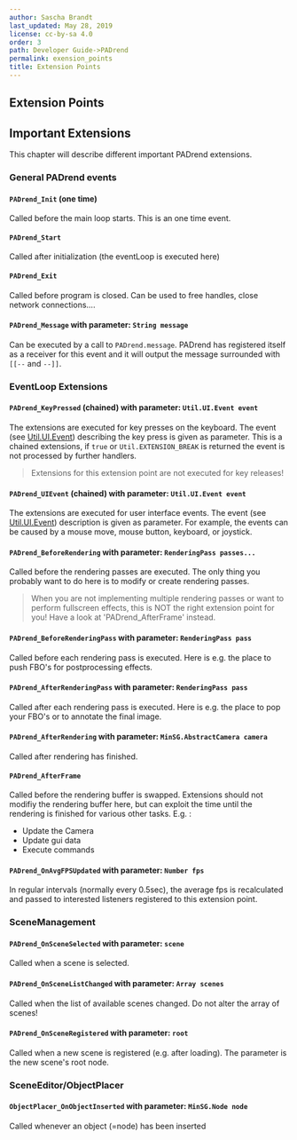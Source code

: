 ```yaml
---
author: Sascha Brandt
last_updated: May 28, 2019
license: cc-by-sa 4.0
order: 3
path: Developer Guide->PADrend
permalink: exension_points
title: Extension Points
---
```


## Extension Points

## Important Extensions
This chapter will describe different important PADrend extensions.

### General PADrend events
#### `PADrend_Init` (one time)
 Called before the main loop starts. This is an one time event.

#### `PADrend_Start`
Called after initialization (the eventLoop is executed here)

#### `PADrend_Exit`
Called before program is closed. Can be used to free handles, close network connections....

#### `PADrend_Message` with parameter: `String message`
Can be executed by a call to `PADrend.message`. PADrend has registered itself as a receiver for this event and it will output the message surrounded with `[[--` and `--]]`.


### EventLoop Extensions
#### `PADrend_KeyPressed` (chained) with parameter: `Util.UI.Event event`
The extensions are executed for key presses on the keyboard. The event (see [Util.UI.Event](UI.Event.md)) describing the key press is given as parameter. This is a chained extensions, if `true` or `Util.EXTENSION_BREAK` is returned the event is not processed by further handlers.
> Extensions for this extension point are not executed for key releases!

#### `PADrend_UIEvent` (chained) with parameter: `Util.UI.Event event`
The extensions are executed for user interface events. The event (see [Util.UI.Event](UI.Event.md)) description is given as parameter.
For example, the events can be caused by a mouse move, mouse button, keyboard, or joystick.

#### `PADrend_BeforeRendering` with parameter: `RenderingPass passes...`
Called before the rendering passes are executed. The only thing you probably want to do here is to modify or create rendering passes.
> When you are not implementing multiple rendering passes or want to perform fullscreen effects, this is NOT the right extension point for you! Have a look at 'PADrend_AfterFrame' instead.

#### `PADrend_BeforeRenderingPass` with parameter: `RenderingPass pass`
Called before each rendering pass is executed. Here is e.g. the place to push FBO's for postprocessing effects.

#### `PADrend_AfterRenderingPass` with parameter: `RenderingPass pass`
Called after each rendering pass is executed. Here is e.g. the place to pop your FBO's or to annotate the final image.

#### `PADrend_AfterRendering` with parameter: `MinSG.AbstractCamera camera`
Called after rendering has finished.

#### `PADrend_AfterFrame`
Called before the rendering buffer is swapped. Extensions should not modifiy the rendering buffer here, but can exploit the time until the rendering is finished for various other tasks. E.g. :
* Update the Camera
* Update gui data
* Execute commands

#### `PADrend_OnAvgFPSUpdated` with parameter: `Number fps`
In regular intervals (normally every 0.5sec), the average fps is recalculated and passed to interested listeners registered to this extension point.

### SceneManagement
#### `PADrend_OnSceneSelected` with parameter: `scene`
Called when a scene is selected.

#### `PADrend_OnSceneListChanged` with parameter: `Array scenes`
Called when the list of available scenes changed. Do not alter the array of scenes!

#### `PADrend_OnSceneRegistered` with parameter: `root`
Called when a new scene is registered (e.g. after loading). The parameter is the new scene's root node.

### SceneEditor/ObjectPlacer
#### `ObjectPlacer_OnObjectInserted` with parameter: `MinSG.Node node`
Called whenever an object (=node) has been inserted
